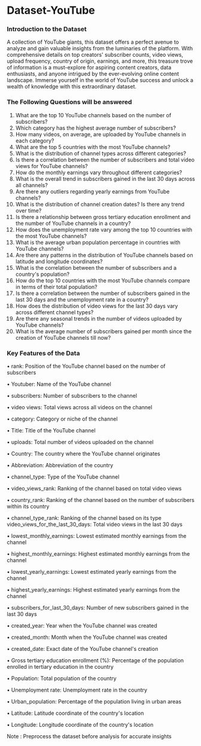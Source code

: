 # Dataset-YouTube

### Introduction to the Dataset
A collection of YouTube giants, this dataset offers a perfect avenue to analyze and gain valuable insights from the luminaries of the platform. With comprehensive details on top creators' subscriber counts, video views, upload frequency, country of origin, earnings, and more, this treasure trove of information is a must-explore for aspiring content creators, data enthusiasts, and anyone intrigued by the ever-evolving online content landscape. Immerse yourself in the world of YouTube success and unlock a wealth of knowledge with this extraordinary dataset.


### The Following Questions will be answered


1.	What are the top 10 YouTube channels based on the number of subscribers?
2.	Which category has the highest average number of subscribers?
3.	How many videos, on average, are uploaded by YouTube channels in each category?
4.	What are the top 5 countries with the most YouTube channels?
5.	What is the distribution of channel types across different categories?
6.	Is there a correlation between the number of subscribers and total video views for YouTube channels?
7.	How do the monthly earnings vary throughout different categories?
8.	What is the overall trend in subscribers gained in the last 30 days across all channels?
9.	Are there any outliers regarding yearly earnings from YouTube channels?
10.	What is the distribution of channel creation dates? Is there any trend over time?
11.	Is there a relationship between gross tertiary education enrollment and the number of YouTube channels in a country?
12.	How does the unemployment rate vary among the top 10 countries with the most YouTube channels?
13.	What is the average urban population percentage in countries with YouTube channels?
14.	Are there any patterns in the distribution of YouTube channels based on latitude and longitude coordinates?
15.	What is the correlation between the number of subscribers and a country's population?
16.	How do the top 10 countries with the most YouTube channels compare in terms of their total population?
17.	Is there a correlation between the number of subscribers gained in the last 30 days and the unemployment rate in a country?
18.	How does the distribution of video views for the last 30 days vary across different channel types?
19.	Are there any seasonal trends in the number of videos uploaded by YouTube channels?
20.	What is the average number of subscribers gained per month since the creation of YouTube channels till now?



### Key Features of the Data

•	rank: Position of the YouTube channel based on the number of subscribers

•	Youtuber: Name of the YouTube channel

•	subscribers: Number of subscribers to the channel

•	video views: Total views across all videos on the channel

•	category: Category or niche of the channel

•	Title: Title of the YouTube channel

•	uploads: Total number of videos uploaded on the channel

•	Country: The country where the YouTube channel originates

•	Abbreviation: Abbreviation of the country

•	channel_type: Type of the YouTube channel

•	video_views_rank: Ranking of the channel based on total video views

•	country_rank: Ranking of the channel based on the number of subscribers within its country

•	channel_type_rank: Ranking of the channel based on its type video_views_for_the_last_30_days: Total video views in the last 30 days

•	lowest_monthly_earnings: Lowest estimated monthly earnings from the channel

•	highest_monthly_earnings: Highest estimated monthly earnings from the channel

•	lowest_yearly_earnings: Lowest estimated yearly earnings from the channel

•	highest_yearly_earnings: Highest estimated yearly earnings from the channel

•	subscribers_for_last_30_days: Number of new subscribers gained in the last 30 days

•	created_year: Year when the YouTube channel was created

•	created_month: Month when the YouTube channel was created

•	created_date: Exact date of the YouTube channel's creation

•	Gross tertiary education enrollment (%): Percentage of the population enrolled in tertiary education in the country

•	Population: Total population of the country

•	Unemployment rate: Unemployment rate in the country

•	Urban_population: Percentage of the population living in urban areas

•	Latitude: Latitude coordinate of the country's location

•	Longitude: Longitude coordinate of the country's location

Note : Preprocess the dataset before analysis for accurate insights
